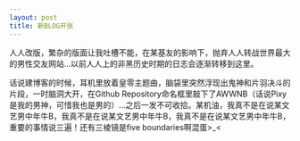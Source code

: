```yaml
---
layout: post
title: 新BLOG开张
---
```

人人改版，繁杂的版面让我吐槽不能，在某基友的影响下，抛弃人人转战世界最大的男性交友网站...以前人人上的非黑历史时期的日志会逐渐转移到这里。

话说建博客的时候，耳机里放着皇零主题曲，脑袋里突然浮现出鬼神和片羽决斗的片段，一时脑洞大开，在Github Repository命名框里敲下了AWWNB（话说Pixy是我的男神，可惜我也是男的）...之后一发不可收拾。某机油，我真不是在说某文艺男中年牛B，我真不是在说某文艺男中年牛B，我真不是在说某文艺男中年牛B，重要的事情说三遍！还有三棱镜是five boundaries啊混蛋>_<
